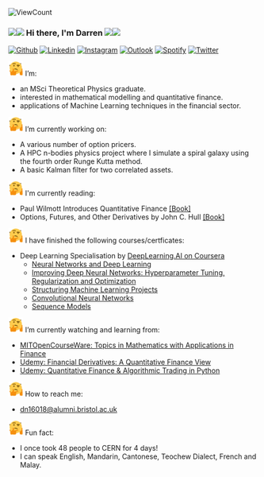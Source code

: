 ![ViewCount](https://views.whatilearened.today/views/github/dazzabaijan/dazzabaijan.svg?cache=remove)

### <img src="https://raw.githubusercontent.com/iampavangandhi/iampavangandhi/master/gifs/Hi.gif" width="30px"><img src="https://raw.githubusercontent.com/iampavangandhi/iampavangandhi/master/gifs/emoji.gif" width="30px"> Hi there, I'm Darren <img src="https://raw.githubusercontent.com/iampavangandhi/iampavangandhi/master/gifs/emoji.gif" width="30px"><img src="https://raw.githubusercontent.com/iampavangandhi/iampavangandhi/master/gifs/Hi.gif" width="30px">

[![Github](https://img.shields.io/badge/-Github-333?style=flat&logo=Github&logoColor=white)](https://github.com/dazzabaijan)
[![Linkedin](https://img.shields.io/badge/-LinkedIn-blue?style=flat&logo=Linkedin&logoColor=white)](https://www.linkedin.com/in/darrendqng/)
[![Instagram](https://img.shields.io/badge/-Instagram-c13584?style=flat&labelColor=c13584&logo=instagram&logoColor=white)](https://www.instagram.com/dazzabaijan/)
[![Outlook](https://img.shields.io/badge/Gmail-D14836?style=for-the-badge&logo=gmail&logoColor=white)](mailto:dn16018@alumni.bristol.ac.uk)
[![Spotify](https://img.shields.io/badge/-Spotify-1DB954?style=flat&logo=Spotify&logoColor=white)](https://open.spotify.com/playlist/7wFTkZYytIQLoaijCWjGzh)
[![Twitter](https://img.shields.io/badge/-Twitter-1DA1F2?style=flat&logo=Twitter&logoColor=white)](https://twitter.com/dazzabaijan)

<img src="https://raw.githubusercontent.com/dazzabaijan/dazzabaijan/main/thinking-emoji.gif" width="30px"> I’m:
- an MSci Theoretical Physics graduate.
- interested in mathematical modelling and quantitative finance.
- applications of Machine Learning techniques in the financial sector.

<img src="https://raw.githubusercontent.com/dazzabaijan/dazzabaijan/main/thinking-emoji.gif" width="30px"> I’m currently working on:
- A various number of option pricers.
- A HPC n-bodies physics project where I simulate a spiral galaxy using the fourth order Runge Kutta method.
- A basic Kalman filter for two correlated assets.

<img src="https://raw.githubusercontent.com/dazzabaijan/dazzabaijan/main/thinking-emoji.gif" width="30px"> I'm currently reading:
- Paul Wilmott Introduces Quantitative Finance [[Book]](https://www.wiley.com/en-gb/Paul+Wilmott+Introduces+Quantitative+Finance%2C+2nd+Edition-p-9781118836798)
- Options, Futures, and Other Derivatives by John C. Hull [[Book]](https://www.pearson.com/us/higher-education/program/Hull-Options-Futures-and-Other-Derivatives-10th-Edition/PGM333301.html)

<img src="https://raw.githubusercontent.com/dazzabaijan/dazzabaijan/main/thinking-emoji.gif" width="30px"> I have finished the following courses/certficates:
- Deep Learning Specialisation by [DeepLearning.AI on Coursera](https://www.coursera.org/specializations/deep-learning) 
  - [Neural Networks and Deep Learning](https://www.coursera.org/learn/neural-networks-deep-learning)
  - [Improving Deep Neural Networks: Hyperparameter Tuning, Regularization and Optimization](https://www.coursera.org/learn/deep-neural-network)
  - [Structuring Machine Learning Projects](https://www.coursera.org/learn/machine-learning-projects)
  - [Convolutional Neural Networks](https://www.coursera.org/learn/convolutional-neural-networks)
  - [Sequence Models](https://www.coursera.org/learn/nlp-sequence-models)

<img src="https://raw.githubusercontent.com/dazzabaijan/dazzabaijan/main/thinking-emoji.gif" width="30px"> I’m currently watching and learning from:
- [MITOpenCourseWare: Topics in Mathematics with Applications in Finance](https://ocw.mit.edu/courses/mathematics/18-s096-topics-in-mathematics-with-applications-in-finance-fall-2013/video-lectures/)
- [Udemy: Financial Derivatives: A Quantitative Finance View](https://www.udemy.com/course/financial-derivatives/)
- [Udemy: Quantitative Finance & Algorithmic Trading in Python](https://www.udemy.com/course/quantitative-finance-algorithmic-trading-in-python/)

<img src="https://raw.githubusercontent.com/dazzabaijan/dazzabaijan/main/thinking-emoji.gif" width="30px"> How to reach me:
- [dn16018@alumni.bristol.ac.uk](mailto:dn16018@alumni.bristol.ac.uk)

<img src="https://raw.githubusercontent.com/dazzabaijan/dazzabaijan/main/thinking-emoji.gif" width="30px"> Fun fact:
- I once took 48 people to CERN for 4 days!
- I can speak English, Mandarin, Cantonese, Teochew Dialect, French and Malay.

<!--
**dazzabaijan/dazzabaijan** is a ✨ _special_ ✨ repository because its `README.md` (this file) appears on your GitHub profile.

Here are some ideas to get you started:

- 🔭 I’m currently working on ...
- 🌱 I’m currently learning ...
- 👯 I’m looking to collaborate on ...
- 🤔 I’m looking for help with ...
- 💬 Ask me about ...
- 📫 How to reach me: ...
- 😄 Pronouns: ...
- ⚡ Fun fact: ...
-->
